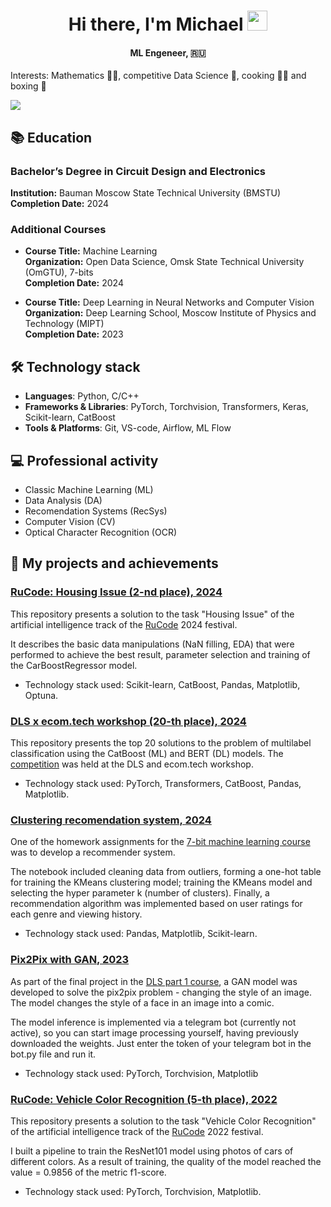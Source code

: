 <h1 align="center">Hi there, I'm Michael</a> 
<img src="https://github.com/blackcater/blackcater/raw/main/images/Hi.gif" height="32" width="32"/></h1>
<h4 align="center"> ML Engeneer, 🇷🇺</h4>

Interests: Mathematics 👨‍🎓, competitive Data Science 🥇, cooking 👨‍🍳 and boxing 🥊

![](https://github-profile-summary-cards.vercel.app/api/cards/profile-details?username=michael-bmstu&theme=transparent)

## 📚 Education

### Bachelor’s Degree in Circuit Design and Electronics
**Institution:** Bauman Moscow State Technical University (BMSTU)  
**Completion Date:** 2024 

### Additional Courses

- **Course Title:** Machine Learning  
  **Organization:** Open Data Science, Omsk State Technical University (OmGTU), 7-bits  
  **Completion Date:** 2024  

- **Course Title:** Deep Learning in Neural Networks and Computer Vision  
  **Organization:** Deep Learning School, Moscow Institute of Physics and Technology (MIPT)  
  **Completion Date:** 2023  

## 🛠 Technology stack

- **Languages**: Python, C/C++
- **Frameworks & Libraries**:  PyTorch, Torchvision, Transformers, Keras, Scikit-learn, CatBoost
- **Tools & Platforms**: Git, VS-code, Airflow, ML Flow

## 💻 Professional activity
- Classic Machine Learning (ML)
- Data Analysis (DA)
- Recomendation Systems (RecSys)
- Computer Vision (CV)
- Optical Character Recognition (OCR)

## 💼 My projects and achievements

### [RuCode: Housing Issue (2-nd place), 2024](https://github.com/michael-bmstu/RuCode_2024)

This repository presents a solution to the task "Housing Issue" of the artificial intelligence track of the [RuCode](https://rucode.net/) 2024 festival.

It describes the basic data manipulations (NaN filling, EDA) that were performed to achieve the best result, parameter selection and training of the CarBoostRegressor model.

* Technology stack used: Scikit-learn, CatBoost, Pandas, Matplotlib, Optuna.


### [DLS x ecom.tech workshop (20-th place), 2024](https://github.com/michael-bmstu/ecom-t_x_dls)

This repository presents the top 20 solutions to the problem of multilabel classification using the CatBoost (ML) and BERT (DL) models.
The [competition](https://ods.ai/competitions/dls_ecomtech) was held at the DLS and ecom.tech workshop.

* Technology stack used: PyTorch, Transformers, CatBoost, Pandas, Matplotlib.



### [Clustering recomendation system, 2024](https://github.com/michael-bmstu/clustering_recomend_system)

One of the homework assignments for the [7-bit machine learning course](https://github.com/7bits/ml-courses-7bits) was to develop a recommender system.

The notebook included cleaning data from outliers, forming a one-hot table for training the KMeans clustering model; 
training the KMeans model and selecting the hyper parameter k (number of clusters). 
Finally, a recommendation algorithm was implemented based on user ratings for each genre and viewing history.

* Technology stack used: Pandas, Matplotlib, Scikit-learn.


### [Pix2Pix with GAN, 2023](https://github.com/michael-bmstu/pix2pix_gan)

As part of the final project in the [DLS part 1 course](https://dls.samcs.ru/courses), a GAN model was developed to solve the pix2pix problem - changing the style of an image. The model changes the style of a face in an image into a comic.

The model inference is implemented via a telegram bot (currently not active), so you can start image processing yourself, having previously downloaded the weights. Just enter the token of your telegram bot in the bot.py file and run it.

* Technology stack used: PyTorch, Torchvision, Matplotlib

### [RuCode: Vehicle Color Recognition (5-th place), 2022](https://github.com/michael-bmstu/RuCode_2022)
This repository presents a solution to the task "Vehicle Color Recognition" of the artificial intelligence track of the [RuCode](https://rucode.net/) 2022 festival.

I built a pipeline to train the ResNet101 model using photos of cars of different colors. As a result of training, the quality of the model reached the value = 0.9856 of the metric f1-score.

* Technology stack used: PyTorch, Torchvision, Matplotlib.
